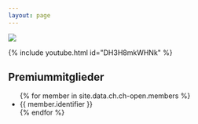 ```yaml
---
layout: page
---
```

![](https://minio.digisus.ch/ossdirectory-assets/OSSD_Logo_rgb.svg)

{% include youtube.html id="DH3H8mkWHNk" %}

<h2>Premiummitglieder</h2>
<ul>
{% for member in site.data.ch.ch-open.members %}
  <li> {{ member.identifier }} </li>
{% endfor %}
</ul>

